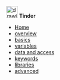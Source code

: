 <div><a href="/TorchBox" style="text-decoration: none; color: inherit;">
	<img src="tinder.svg" alt="drawing" width="32" />
	<strong>Tinder</strong>
</a></div>

- [Home](/#)
- [overview](language/overview.md)
- [basics](language/basics.md)
- [variables](language/variables.md)
- [data and access](language/data_and_access.md)
- [keywords](language/keywords.md)
- [libraries](language/libraries.md)
- [advanced](language/advanced.md)
